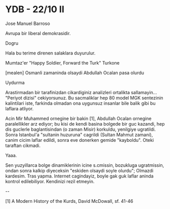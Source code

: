 # YDB - 22/10 II

Jose Manuel Barroso

Avrupa bir liberal demokrasidir.

Dogru

Hala bu terime direnen salaklara duyurulur.

Mumtaz'er "Happy Soldier, Forward the Turk" Turkone

[mealen] Osmanli zamaninda olsaydi Abdullah Ocalan pasa olurdu

Uydurma

Arastirmadan bir tarafinizdan cikardiginiz analizleri ortalikta sallamayin... "Periyot dizisi" cekiyorsunuz. Bu sacmaliklar hep 80 model MGK sentezinin kalintilari iste, farkinda olmadan ona uygunsuz insanlar bile balik gibi bu laflara atliyor.

Acin Mir Muhammed ornegine bir bakin [1], Abdullah Ocalan ornegine paralellikler arz ediyor; bu kisi de kendi basina bolgede bir guc kazandi, hep dis guclerle baglantisindan (o zaman Misir) korkuldu, yenilgiye ugratildi. Sonra Istanbul'a "sultanin huzuruna" cagrildi (Sultan Mahmut zamani), canim cicim laflar edildi, sonra eve donerken gemide "kayboldu". Oteki taraftan cikmadi.

Yaaa.

Sen yuzyillarca bolge dinamiklerinin icine s.cmissin, bozukluga ugratmissin, ondan sonra kalkip diyeceksin "eskiden olsaydi soyle olurdu"; Olmazdi kardesim. Tras yapma. Internet cagindayiz, boyle gak guk laflar aninda kontrol edilebiliyor. Kendinizi rezil etmeyin.

--

[1] A Modern History of the Kurds, David McDowall, sf. 41-46
